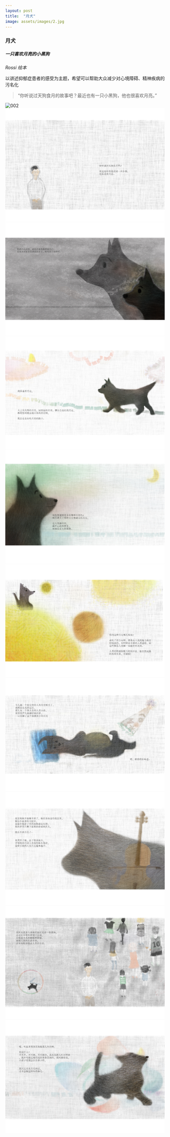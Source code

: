 ```yaml
---
layout: post
title:  "月犬"
image: assets/images/2.jpg
---
```


### 月犬

##### 一只喜欢月亮的小黑狗

_Rossi_
_绘本_

以讲述抑郁症患者的感受为主题，希望可以帮助大众减少对心境障碍、精神疾病的污名化


> “你听说过天狗食月的故事吧？最近也有一只小黑狗，他也很喜欢月亮。”

![002](../assets/images/1.jpg)
![002](../assets/images/2.jpg)
![002](../assets/images/3.jpg)
![002](../assets/images/4.jpg)
![002](../assets/images/5.jpg)
![002](../assets/images/6.jpg)
![002](../assets/images/7.jpg)
![002](../assets/images/8.jpg)
![002](../assets/images/9.jpg)
![002](../assets/images/10.jpg)

